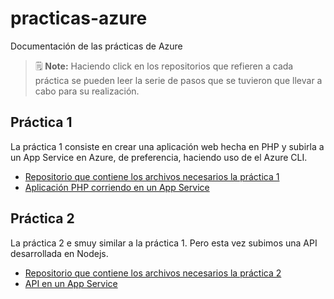 # practicas-azure
Documentación de las prácticas de Azure

> 🗒️ **Note:** Haciendo click en los repositorios que refieren a cada práctica se pueden leer la serie de pasos que se tuvieron que llevar a cabo para su realización. 

## Práctica 1
La práctica 1 consiste en crear una aplicación web hecha en PHP y subirla a un App Service en Azure, de preferencia, haciendo uso de el Azure CLI.

- [Repositorio que contiene los archivos necesarios la práctica 1](https://github.com/R2D2Power/app-service-practica1/tree/main)
- [Aplicación PHP corriendo en un App Service](https://app-service-practica1.azurewebsites.net/)

## Práctica 2 
La práctica 2 e smuy similar a la práctica 1. Pero esta vez subimos una API desarrollada en Nodejs. 

- [Repositorio que contiene los archivos necesarios la práctica 2](https://github.com/R2D2Power/app-service-api-nodejs)
- [API en un App Service](https://app-service-api-nodejs.azurewebsites.net/)



